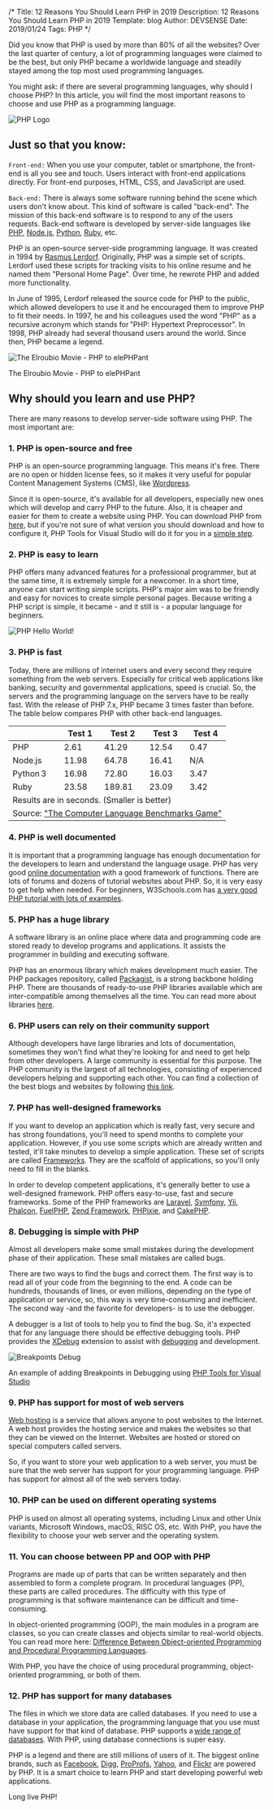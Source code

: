﻿/*
Title: 12 Reasons You Should Learn PHP in 2019
Description: 12 Reasons You Should Learn PHP in 2019
Template: blog
Author: DEVSENSE
Date: 2019/01/24
Tags: PHP
*/

Did you know that PHP is used by more than 80% of all the websites? Over the last quarter of century, a lot of programming languages were claimed to be the best, but only PHP became a worldwide language and steadily stayed among the top most used programming languages. 

You might ask: if there are several programming languages, why should I choose PHP? In this article, you will find the most important reasons to choose and use PHP as a programming language. 

![PHP Logo](img/php.png)

## Just so that you know:

`Front-end:` When you use your computer, tablet or smartphone, the front-end is all you see and touch. Users interact with front-end applications directly. For front-end purposes, HTML, CSS, and JavaScript are used. 

`Back-end:` There is always some software running behind the scene which users don't know about. This kind of software is called "back-end". The mission of this back-end software is to respond to any of the users requests. Back-end software is developed by server-side languages like [PHP](https://secure.php.net/), [Node.js](https://nodejs.org), [Python](https://www.python.org/), [Ruby](https://www.ruby-lang.org), etc.

PHP is an open-source server-side programming language. It was created in 1994 by [Rasmus Lerdorf](http://lerdorf.com/bio/). Originally, PHP was a simple set of scripts. Lerdorf used these scripts for tracking visits to his online resume and he named them "Personal Home Page". Over time, he rewrote PHP and added more functionality.

In June of 1995, Lerdorf released the source code for PHP to the public, which allowed developers to use it and he encouraged them to improve PHP to fit their needs. In 1997, he and his colleagues used the word "PHP" as a recursive acronym which stands for "PHP: Hypertext Preprocessor". In 1998, PHP already had several thousand users around the world. Since then, PHP became a legend.  

![The Elroubio Movie - PHP to elePHPant](img/elephant.png)

The Elroubio Movie - PHP to elePHPant

## Why should you learn and use PHP?

There are many reasons to develop server-side software using PHP. The most important are: 

### 1. PHP is open-source and free

PHP is an open-source programming language. This means it's free. There are no open or hidden license fees, so it makes it very useful for popular Content Management Systems (CMS), like [Wordpress](https://wordpress.com). 

Since it is open-source, it's available for all developers, especially new ones which will develop and carry PHP to the future. Also, it is cheaper and easier for them to create a website using PHP. You can download PHP from [here](https://secure.php.net/downloads.php), but if you're not sure of what version you should download and how to configure it, PHP Tools for Visual Studio will do it for you in a [simple step](https://docs.devsense.com/en/vs/installation/install-php). 

### 2. PHP is easy to learn

PHP offers many advanced features for a professional programmer, but at the same time, it is extremely simple for a newcomer. In a short time, anyone can start writing simple scripts. PHP's major aim was to be friendly and easy for novices to create simple personal pages. Because writing a PHP script is simple, it became - and it still is - a popular language for beginners.  

![PHP Hello World!](img/hello_world.gif)

### 3. PHP is fast

Today, there are millions of internet users and every second they require something from the web servers. Especially for critical web applications like banking, security and governmental applications, speed is crucial. So, the servers and the programming language on the servers have to be really fast. With the release of PHP 7.x, PHP became 3 times faster than before. The table below compares PHP with other back-end languages.

<table class="table table-bordered table-hover">
	<thead>
		<th></th>
		<th>Test 1</th>
		<th>Test 2</th>
		<th>Test 3</th>
		<th>Test 4</th>
	</thead>
	<tbody>
		<tr>
			<td>PHP</td>
			<td>2.61</td>
			<td>41.29</td>
			<td>12.54</td>
			<td>0.47</td>
		</tr>
		<tr>
			<td>Node.js</td>
			<td>11.98</td>
			<td>64.78</td>
			<td>16.41</td>
			<td>N/A</td>
		</tr>
		<tr>
			<td>Python 3</td>
			<td>16.98</td>
			<td>72.80</td>
			<td>16.03</td>
			<td>3.47</td>
		</tr>
		<tr>
			<td>Ruby</td>
			<td>23.58</td>
			<td>189.81</td>
			<td>23.09</td>
			<td>3.42</td>
		</tr>
		<tr>
			<td colspan="5">Results are in seconds. (Smaller is better)</td>
		</tr>
		<tr>
			<td colspan="5">Source: <a href="https://benchmarksgame-team.pages.debian.net/benchmarksgame/faster/php.html" target="_blank">"The Computer Language Benchmarks Game"</a></td>
		</tr>
	</tbody>
</table>

### 4. PHP is well documented

It is important that a programming language has enough documentation for the developers to learn and understand the language usage. PHP has very good [online documentation](https://secure.php.net/docs.php) with a good framework of functions. There are lots of forums and dozens of tutorial websites about PHP. So, it is very easy to get help when needed. For beginners, W3Schools.com has [a very good PHP tutorial with lots of examples](https://www.w3schools.com/php/default.asp).

### 5. PHP has a huge library

A software library is an online place where data and programming code are stored ready to develop programs and applications. It assists the programmer in building and executing software. 

PHP has an enormous library which makes development much easier. The PHP packages repository, called [Packagist](https://packagist.org/), is a strong backbone holding PHP. There are thousands of ready-to-use PHP libraries available which are inter-compatible among themselves all the time. You can read more about libraries [here](https://www.techopedia.com/definition/3828/software-library). 

### 6. PHP users can rely on their community support

Although developers have large libraries and lots of documentation, sometimes they won't find what they're looking for and need to get help from other developers. A large community is essential for this purpose. The PHP community is the largest of all technologies, consisting of experienced developers helping and supporting each other. You can find a collection of the best blogs and websites by following [this link](https://blog.feedspot.com/php_blogs/). 

### 7. PHP has well-designed frameworks 

If you want to develop an application which is really fast, very secure and has strong foundations, you'll need to spend months to complete your application. However, if you use some scripts which are already written and tested, it'll take minutes to develop a simple application. These set of scripts are called [Frameworks](https://www.quora.com/What-is-a-framework-in-programming). They are the scaffold of applications, so you'll only need to fill in the blanks.  

In order to develop competent applications, it's generally better to use a well-designed framework. PHP offers easy-to-use, fast and secure frameworks. Some of the PHP frameworks are [Laravel](https://laravel.com/), [Symfony](https://symfony.com/), [Yii](https://www.yiiframework.com/), [Phalcon](https://phalconphp.com), [FuelPHP](https://www.fuelphp.com/), [Zend Framework](https://framework.zend.com/), [PHPixie](https://phpixie.com/), and [CakePHP](https://cakephp.org/). 

### 8. Debugging is simple with PHP

Almost all developers make some small mistakes during the development phase of their application. These small mistakes are called bugs. 

There are two ways to find the bugs and correct them. The first way is to read all of your code from the beginning to the end. A code can be hundreds, thousands of lines, or even millions, depending on the type of application or service, so, this way is very time-consuming and inefficient. The second way -and the favorite for developers- is to use the debugger. 

A debugger is a list of tools to help you to find the bug. So, it's expected that for any language there should be effective debugging tools. PHP provides the [XDebug](https://xdebug.org/) extension to assist with [debugging](https://www.techopedia.com/definition/16373/debugging) and development. 

![Breakpoints Debug](img/breakpoints_debug.gif)

An example of adding Breakpoints in Debugging using [PHP Tools for Visual Studio](https://www.devsense.com/en/features)

### 9. PHP has support for most of web servers

[Web hosting](https://www.website.com/beginnerguide/webhosting/6/1/what-is-web-hosting) is a service that allows anyone to post websites to the Internet. A web host provides the hosting service and makes the websites so that they can be viewed on the Internet. Websites are hosted or stored on special computers called servers. 

So, if you want to store your web application to a web server, you must be sure that the web server has support for your programming language. PHP has support for almost all of the web servers today. 

### 10. PHP can be used on different operating systems

PHP is used on almost all operating systems, including Linux and other Unix variants, Microsoft Windows, macOS, RISC OS, etc. With PHP, you have the flexibility to choose your web server and the operating system. 

### 11. You can choose between PP and OOP with PHP

Programs are made up of parts that can be written separately and then assembled to form a complete program. In procedural languages (PP), these parts are called procedures. The difficulty with this type of programming is that software maintenance can be difficult and time-consuming.  

In object-oriented programming (OOP), the main modules in a program are classes, so you can create classes and objects similar to real-world objects. You can read more here: [Difference Between Object-oriented Programming and Procedural Programming Languages](https://neonbrand.com/website-design/procedural-programming-vs-object-oriented-programming-a-review/). 

With PHP, you have the choice of using procedural programming, object-oriented programming, or both of them.

### 12. PHP has support for many databases

The files in which we store data are called databases. If you need to use a database in your application, the programming language that you use must have support for that kind of database. PHP supports a [wide range of databases](https://secure.php.net/manual/en/refs.database.php). With PHP, using database connections is super easy. 

PHP is a legend and there are still millions of users of it. The biggest online brands, such as [Facebook](https://www.facebook.com/), [Digg](http://digg.com/), [ProProfs](https://www.proprofs.com/), [Yahoo](https://www.yahoo.com/), and [Flickr](https://www.flickr.com/) are powered by PHP. It is a smart choice to learn PHP and start developing powerful web applications. 

Long live PHP! 